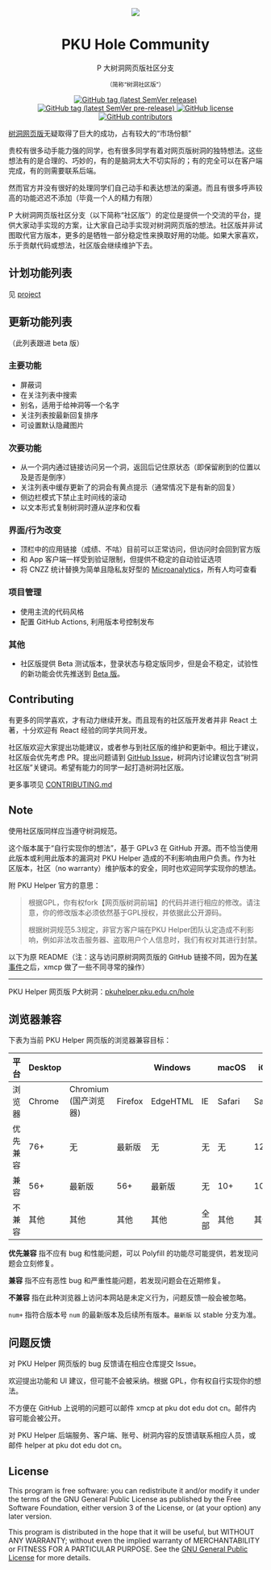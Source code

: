 <p align="center"><img src="https://pkuhelper.pku.edu.cn/hole/static/favicon/256.png" /></p>
<h1 align="center">PKU Hole Community</h1>
<p align="center">P 大树洞网页版社区分支</p>
<p align="center"><sup>（简称“树洞社区版”）</sup></p>
<p align="center">
  <a href="https://pkuholece.gitee.io/stable/">
    <img alt="GitHub tag (latest SemVer release)" src="https://img.shields.io/github/v/tag/AllanChain/PKUHoleCommunity?sort=semver&label=release">
  </a>
  <a href="https://pkuholece.gitee.io/beta/">
    <img alt="GitHub tag (latest SemVer pre-release)" src="https://img.shields.io/github/v/tag/AllanChain/PKUHoleCommunity?sort=semver&include_prereleases&label=pre%20release">
  </a>
  <a href="https://github.com/AllanChain/PKUHoleCommunity/blob/master/LICENSE.txt">
    <img alt="GitHub license" src="https://img.shields.io/github/license/AllanChain/PKUHoleCommunity">
  </a>
  <a href="https://github.com/AllanChain/PKUHoleCommunity/graphs/contributors">
    <img alt="GitHub contributors" src="https://img.shields.io/github/contributors/AllanChain/PKUHoleCommunity">
  </a>
</p>

[树洞网页版](https://github.com/pkuhelper-web/webhole)无疑取得了巨大的成功，占有较大的“市场份额”

贵校有很多动手能力强的同学，也有很多同学有着对网页版树洞的独特想法。这些想法有的是合理的、巧妙的，有的是脑洞太大不切实际的；有的完全可以在客户端完成，有的则需要联系后端。

然而官方并没有很好的处理同学们自己动手和表达想法的渠道。而且有很多呼声较高的功能迟迟不添加（毕竟一个人的精力有限）

P 大树洞网页版社区分支（以下简称“社区版”）的定位是提供一个交流的平台，提供大家动手实现的方案，让大家自己动手实现对树洞网页版的想法。社区版并非试图取代官方版本，更多的是牺牲一部分稳定性来换取好用的功能。如果大家喜欢，乐于贡献代码或想法，社区版会继续维护下去。

## 计划功能列表

见 [project](https://github.com/AllanChain/PKUHoleCommunity/projects/1)

## 更新功能列表

（此列表跟进 beta 版）

### 主要功能

- 屏蔽词
- 在关注列表中搜索
- 别名，适用于给神洞等一个名字
- 关注列表按最新回复排序
- 可设置默认隐藏图片

### 次要功能

- 从一个洞内通过链接访问另一个洞，返回后记住原状态（即保留刷到的位置以及是否是倒序）
- 关注列表中缓存更新了的洞会有黄点提示（通常情况下是有新的回复）
- 侧边栏模式下禁止主时间线的滚动
- 以文本形式复制树洞时遵从逆序和仅看

### 界面/行为改变

- 顶栏中的应用链接（成绩、不咕）目前可以正常访问，但访问时会回到官方版
- 和 App 客户端一样受到验证限制，但提供不稳定的自动验证选项
- 将 CNZZ 统计替换为简单且隐私友好型的 [Microanalytics](https://microanalytics.io/pkuholece.gitee.io)，所有人均可查看

### 项目管理

- 使用主流的代码风格
- 配置 GitHub Actions, 利用版本号控制发布

### 其他

- 社区版提供 Beta 测试版本，登录状态与稳定版同步，但是会不稳定，试验性的新功能会优先推送到 [Beta 版](https://pkuholece.gitee.io/beta/)。

## Contributing

有更多的同学喜欢，才有动力继续开发。而且现有的社区版开发者并非 React 土著，十分欢迎有 React 经验的同学共同开发。

社区版欢迎大家提出功能建议，或者参与到社区版的维护和更新中。相比于建议，社区版会优先考虑 PR。提出问题请到 [GitHub Issue](https://github.com/AllanChain/PKUHoleCommunity/issues)，树洞内讨论建议包含“树洞社区版”关键词。希望有能力的同学一起打造树洞社区版。

更多事项见 [CONTRIBUTING.md](CONTRIBUTING.md)

## Note

使用社区版同样应当遵守树洞规范。

这个版本属于“自行实现你的想法”，基于 GPLv3 在 GitHub 开源。而不恰当使用此版本或利用此版本的漏洞对 PKU Helper 造成的不利影响由用户负责。作为社区版本，社区（no warranty）维护版本的安全，同时也欢迎同学实现你的想法。

附 PKU Helper 官方的意思：

> 根据GPL，你有权fork【网页版树洞前端】的代码并进行相应的修改。请注意，你的修改版本必须依然基于GPL授权，并依据此公开源码。
>
> 根据树洞规范5.3规定，非官方客户端在PKU Helper团队认定造成不利影响，例如非法攻击服务器、盗取用户个人信息时，我们有权对其进行封禁。

以下为原 README（注：这与访问原树洞网页版的 GitHub 链接不同，因为在[某事件](https://pkuhelper-web.github.io/announce_v3.html)之后，xmcp 做了一些不同寻常的操作）

---

PKU Helper 网页版 P大树洞：[pkuhelper.pku.edu.cn/hole](https://pkuhelper.pku.edu.cn/hole/)

## 浏览器兼容

下表为当前 PKU Helper 网页版的浏览器兼容目标：

| 平台     | Desktop |                            |         | Windows  |      | macOS  | iOS    |                     | Android |                         |
| -------- | ------- | -------------------------- | ------- | -------- | ---- | ------ | ------ | ------------------- | ------- | ----------------------- |
| 浏览器   | Chrome  | Chromium<br />(国产浏览器) | Firefox | EdgeHTML | IE   | Safari | Safari | 微信<br />(WebView) | Chrome  | Chromium<br />(WebView) |
| 优先兼容 | 76+     | 无                         | 最新版  | 无       | 无   | 无     | 12+    | 无                  | 最新版  | 无                      |
| 兼容     | 56+     | 最新版                     | 56+     | 最新版   | 无   | 10+    | 10+    | 最新版              | 56+     | 最新版                  |
| 不兼容   | 其他    | 其他                       | 其他    | 其他     | 全部 | 其他   | 其他   | 其他                | 其他    | 其他                    |


**优先兼容** 指不应有 bug 和性能问题，可以 Polyfill 的功能尽可能提供，若发现问题会立刻修复。

**兼容** 指不应有恶性 bug 和严重性能问题，若发现问题会在近期修复。

**不兼容** 指在此种浏览器上访问本网站是未定义行为，问题反馈一般会被忽略。

`num+` 指符合版本号 `num` 的最新版本及后续所有版本。`最新版` 以 stable 分支为准。

## 问题反馈

对 PKU Helper 网页版的 bug 反馈请在相应仓库提交 Issue。

欢迎提出功能和 UI 建议，但可能不会被采纳。根据 GPL，你有权自行实现你的想法。

不方便在 GitHub 上说明的问题可以邮件 xmcp at pku dot edu dot cn。邮件内容可能会被公开。

对 PKU Helper 后端服务、客户端、账号、树洞内容的反馈请联系相应人员，或邮件 helper at pku dot edu dot cn。

## License

This program is free software: you can redistribute it and/or modify it under the terms of the GNU General Public License as published by the Free Software Foundation, either version 3 of the License, or (at your option) any later version.

This program is distributed in the hope that it will be useful, but WITHOUT ANY WARRANTY; without even the implied warranty of MERCHANTABILITY or FITNESS FOR A PARTICULAR PURPOSE. See the [GNU General Public License](https://www.gnu.org/licenses/gpl-3.0.zh-cn.html) for more details.
